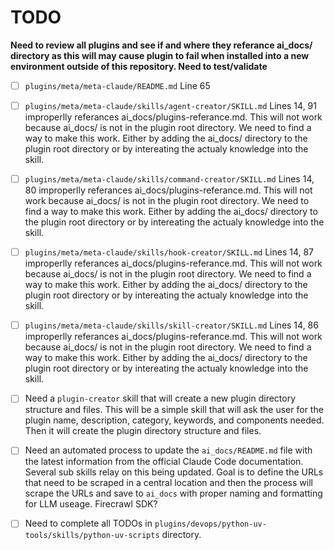 # TODO

**Need to review all plugins and see if and where they referance ai_docs/ directory as this will may cause plugin to fail when installed into a new environment outside of this repository. Need to test/validate**

- [ ] `plugins/meta/meta-claude/README.md` Line 65

- [ ] `plugins/meta/meta-claude/skills/agent-creator/SKILL.md` Lines 14, 91 improperlly referances ai_docs/plugins-referance.md. This will not work because ai_docs/ is not in the plugin root directory. We need to find a way to make this work. Either by adding the ai_docs/ directory to the plugin root directory or by intereating the actualy knowledge into the skill.

- [ ] `plugins/meta/meta-claude/skills/command-creator/SKILL.md` Lines 14, 80 improperlly referances ai_docs/plugins-referance.md. This will not work because ai_docs/ is not in the plugin root directory. We need to find a way to make this work. Either by adding the ai_docs/ directory to the plugin root directory or by intereating the actualy knowledge into the skill.

- [ ] `plugins/meta/meta-claude/skills/hook-creator/SKILL.md` Lines 14, 87 improperlly referances ai_docs/plugins-referance.md. This will not work because ai_docs/ is not in the plugin root directory. We need to find a way to make this work. Either by adding the ai_docs/ directory to the plugin root directory or by intereating the actualy knowledge into the skill.

- [ ] `plugins/meta/meta-claude/skills/skill-creator/SKILL.md` Lines 14, 86 improperlly referances ai_docs/plugins-referance.md. This will not work because ai_docs/ is not in the plugin root directory. We need to find a way to make this work. Either by adding the ai_docs/ directory to the plugin root directory or by intereating the actualy knowledge into the skill.

- [ ] Need a `plugin-creator` skill that will create a new plugin directory structure and files. This will be a simple skill that will ask the user for the plugin name, description, category, keywords, and components needed. Then it will create the plugin directory structure and files.

- [ ] Need an automated process to update the `ai_docs/README.md` file with the latest information from the official Claude Code documentation. Several sub skills relay on this being updated. Goal is to define the URLs that need to be scraped in a central location and then the process will scrape the URLs and save to `ai_docs` with proper naming and formatting for LLM useage. Firecrawl SDK?

- [ ] Need to complete all TODOs in `plugins/devops/python-uv-tools/skills/python-uv-scripts` directory.
